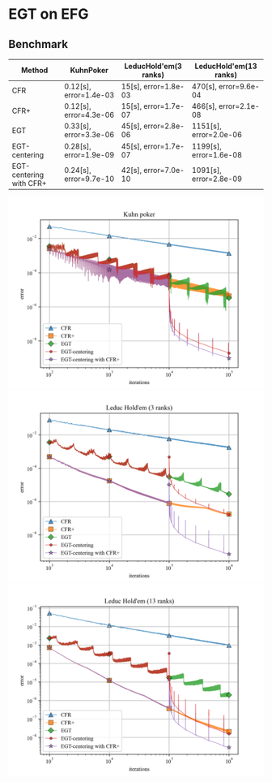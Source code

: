 # EGT on EFG

## Benchmark

| Method                  | KuhnPoker              | LeducHold'em(3 ranks) | LeducHold'em(13 ranks) |
| ----------------------- | ---------------------- | --------------------- | ---------------------  |
| CFR                     | 0.12[s], error=1.4e-03 | 15[s], error=1.8e-03 | 470[s],  error=9.6e-04  |
| CFR+                    | 0.12[s], error=4.3e-06 | 15[s], error=1.7e-07 | 466[s],  error=2.1e-08  |
| EGT                     | 0.33[s], error=3.3e-06 | 45[s], error=2.8e-06 | 1151[s], error=2.0e-06  |
| EGT-centering           | 0.28[s], error=1.9e-09 | 45[s], error=1.7e-07 | 1199[s], error=1.6e-08 |
| EGT-centering with CFR+ | 0.24[s], error=9.7e-10 | 42[s], error=7.0e-10 | 1091[s], error=2.8e-09 |

![kuhn](image/20230127-16:47-kuhn.png)
![leduc](image/20230127-16:47-leduc.png)
![leduc13](image/20230127-16:47-leduc13.png)